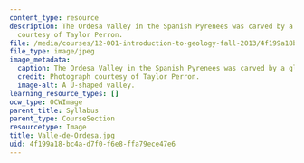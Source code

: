 ```yaml
---
content_type: resource
description: The Ordesa Valley in the Spanish Pyrenees was carved by a glacier. Photograph
  courtesy of Taylor Perron.
file: /media/courses/12-001-introduction-to-geology-fall-2013/4f199a18bc4ad7f0f6e8ffa79ece47e6_Valle-de-Ordesa.jpg
file_type: image/jpeg
image_metadata:
  caption: The Ordesa Valley in the Spanish Pyrenees was carved by a glacier.
  credit: Photograph courtesy of Taylor Perron.
  image-alt: A U-shaped valley.
learning_resource_types: []
ocw_type: OCWImage
parent_title: Syllabus
parent_type: CourseSection
resourcetype: Image
title: Valle-de-Ordesa.jpg
uid: 4f199a18-bc4a-d7f0-f6e8-ffa79ece47e6
---
```


